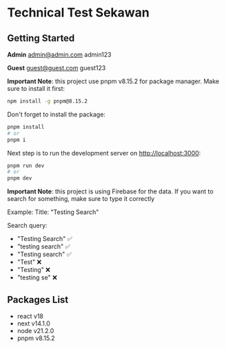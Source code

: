 # Technical Test Sekawan

## Getting Started

**Admin**
admin@admin.com
admin123

**Guest**
guest@guest.com
guest123

**Important Note**: this project use pnpm v8.15.2 for package manager. Make sure to install it first:

```bash
npm install -g pnpm@8.15.2
```

Don't forget to install the package:

```bash
pnpm install
# or
pnpm i
```

Next step is to run the development server on [http://localhost:3000](http://localhost:3000):

```bash
pnpm run dev
# or
pnpm dev
```

**Important Note**: this project is using Firebase for the data. If you want to search for something, make sure to type it correctly

Example:
Title: "Testing Search"

Search query:
- "Testing Search" :white_check_mark:
- "testing search" :white_check_mark:
- "Testing search" :white_check_mark:
- "Test" :x:
- "Testing" :x:
- "testing se" :x:

## Packages List

- react v18
- next v14.1.0
- node v21.2.0
- pnpm v8.15.2

